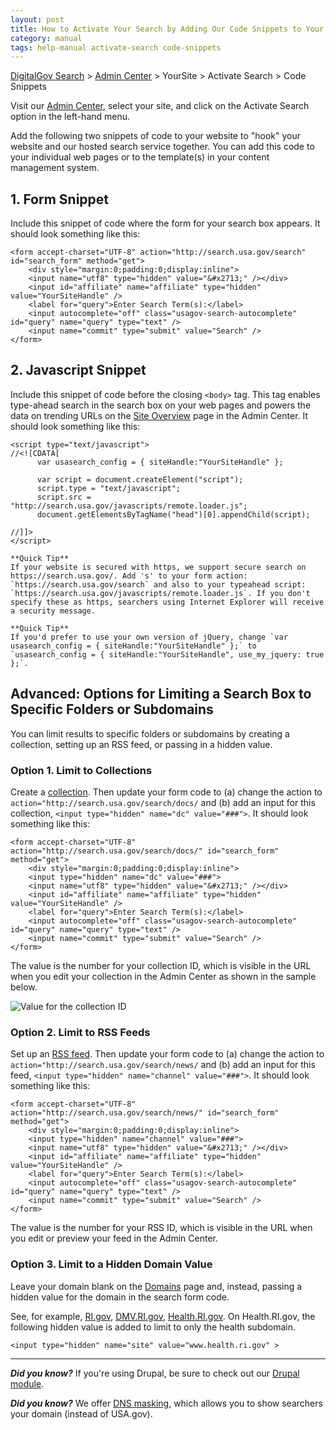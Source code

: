 ```yaml
---
layout: post
title: How to Activate Your Search by Adding Our Code Snippets to Your Website
category: manual
tags: help-manual activate-search code-snippets
---
```

[DigitalGov Search](/index.html) > [Admin Center](https://search.usa.gov/sites/) > YourSite > Activate Search > Code Snippets

Visit our [Admin Center](https://search.usa.gov/sites/), select your site, and click on the Activate Search option in the left-hand menu.

Add the following two snippets of code to your website to "hook" your website and our hosted search service together. You can add this code to your individual web pages or to the template(s) in your content management system.

## 1. Form Snippet

Include this snippet of code where the form for your search box appears. It should look something like this:
    
    <form accept-charset="UTF-8" action="http://search.usa.gov/search" id="search_form" method="get">
        <div style="margin:0;padding:0;display:inline">
        <input name="utf8" type="hidden" value="&#x2713;" /></div>
        <input id="affiliate" name="affiliate" type="hidden" value="YourSiteHandle" />
        <label for="query">Enter Search Term(s):</label>
        <input autocomplete="off" class="usagov-search-autocomplete" id="query" name="query" type="text" />
        <input name="commit" type="submit" value="Search" />
    </form>

## 2. Javascript Snippet

Include this snippet of code before the closing `<body>` tag. This tag enables type-ahead search in the search box on your web pages and powers the data on trending URLs on the [Site Overview](/manual/site-overview.html) page in the Admin Center. It should look something like this:

    <script type="text/javascript">
    //<![CDATA[
          var usasearch_config = { siteHandle:"YourSiteHandle" };
    
          var script = document.createElement("script");
          script.type = "text/javascript";
          script.src = "http://search.usa.gov/javascripts/remote.loader.js";
          document.getElementsByTagName("head")[0].appendChild(script);
    
    //]]>
    </script>

    **Quick Tip**
    If your website is secured with https, we support secure search on https://search.usa.gov/. Add 's' to your form action: `https://search.usa.gov/search` and also to your typeahead script: `https://search.usa.gov/javascripts/remote.loader.js`. If you don't specify these as https, searchers using Internet Explorer will receive a security message.

    **Quick Tip**
    If you'd prefer to use your own version of jQuery, change `var usasearch_config = { siteHandle:"YourSiteHandle" };` to `usasearch_config = { siteHandle:"YourSiteHandle", use_my_jquery: true };`.

## Advanced: Options for Limiting a Search Box to Specific Folders or Subdomains

You can limit results to specific folders or subdomains by creating a collection, setting up an RSS feed, or passing in a hidden value.

### Option 1. Limit to Collections

Create a [collection](/manual/collections.html). Then update your form code to (a) change the action to `action="http://search.usa.gov/search/docs/` and (b) add an input for this collection, `<input type="hidden" name="dc" value="###">`. It should look something like this:
    
    <form accept-charset="UTF-8" action="http://search.usa.gov/search/docs/" id="search_form" method="get">
        <div style="margin:0;padding:0;display:inline">
        <input type="hidden" name="dc" value="###">
        <input name="utf8" type="hidden" value="&#x2713;" /></div>
        <input id="affiliate" name="affiliate" type="hidden" value="YourSiteHandle" />
        <label for="query">Enter Search Term(s):</label>
        <input autocomplete="off" class="usagov-search-autocomplete" id="query" name="query" type="text" />
        <input name="commit" type="submit" value="Search" />
    </form>

The value is the number for your collection ID, which is visible in the URL when you edit your collection in the Admin Center as shown in the sample below.

![Value for the collection ID](https://9fddeb862c037f6d2190-f1564c64756a8cfee25b6b19953b1d23.ssl.cf2.rackcdn.com/get-code-collection.png)

### Option 2. Limit to RSS Feeds

Set up an [RSS feed](/manual/rss.html). Then update your form code to (a) change the action to `action="http://search.usa.gov/search/news/` and (b) add an input for this feed, `<input type="hidden" name="channel" value="###">`.  It should look something like this:
    
    <form accept-charset="UTF-8" action="http://search.usa.gov/search/news/" id="search_form" method="get">
        <div style="margin:0;padding:0;display:inline">
        <input type="hidden" name="channel" value="###">
        <input name="utf8" type="hidden" value="&#x2713;" /></div>
        <input id="affiliate" name="affiliate" type="hidden" value="YourSiteHandle" />
        <label for="query">Enter Search Term(s):</label>
        <input autocomplete="off" class="usagov-search-autocomplete" id="query" name="query" type="text" />
        <input name="commit" type="submit" value="Search" />
    </form>

The value is the number for your RSS ID, which is visible in the URL when you edit or preview your feed in the Admin Center.

### Option 3. Limit to a Hidden Domain Value

Leave your domain blank on the <a href="/manual/domains.html">Domains</a> page and, instead, passing a hidden value for the domain in the search form code.

See, for example, <a href="http://www.ri.gov">RI.gov</a>, <a href="http://www.dmv.ri.gov/">DMV.RI.gov</a>, <a href="http://www.health.ri.gov/">Health.RI.gov</a>. On Health.RI.gov, the following hidden value is added to limit to only the health subdomain.

    <input type="hidden" name="site" value="www.health.ri.gov" >

----

***Did you know?*** If you're using Drupal, be sure to check out our [Drupal module](https://www.drupal.org/project/USASearch).

***Did you know?*** We offer [DNS masking](/manual/cname.html), which allows you to show searchers your domain (instead of USA.gov).